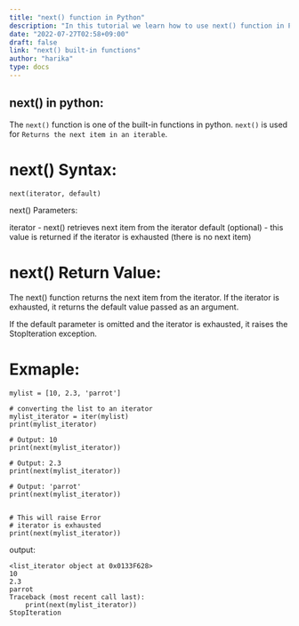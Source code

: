 ```yaml
---
title: "next() function in Python"
description: "In this tutorial we learn how to use next() function in Python"
date: "2022-07-27T02:58+09:00"
draft: false
link: "next() built-in functions"
author: "harika"
type: docs
---
```


## next() in python:
The `next()` function is one of the built-in functions in python.
`next()` is used for `Returns the next item in an iterable`.


# next() Syntax:
```
next(iterator, default)
```
next() Parameters:

  iterator - next() retrieves next item from the iterator
  default (optional) - this value is returned if the iterator is exhausted (there is no next item)

# next() Return Value:

   The next() function returns the next item from the iterator.
   If the iterator is exhausted, it returns the default value passed as an argument.
   
   If the default parameter is omitted and the iterator is exhausted, it raises the StopIteration exception.

# Exmaple:
```
mylist = [10, 2.3, 'parrot']

# converting the list to an iterator
mylist_iterator = iter(mylist)
print(mylist_iterator)

# Output: 10
print(next(mylist_iterator))

# Output: 2.3
print(next(mylist_iterator))

# Output: 'parrot'
print(next(mylist_iterator))


# This will raise Error
# iterator is exhausted
print(next(mylist_iterator))
```
output:
```
<list_iterator object at 0x0133F628>
10
2.3
parrot
Traceback (most recent call last):
    print(next(mylist_iterator))
StopIteration
```


